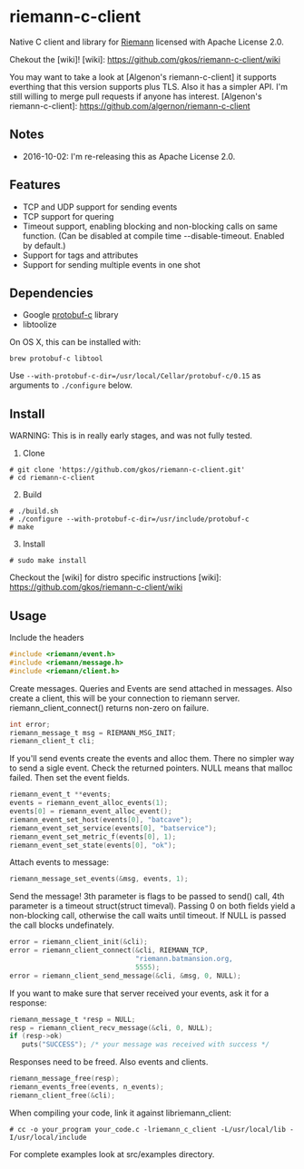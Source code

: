 # riemann-c-client

Native C client and library for [Riemann] licensed with Apache License 2.0.

[Riemann]: http://riemann.io
 
Chekout the [wiki]!
[wiki]: https://github.com/gkos/riemann-c-client/wiki

You may want to take a look at [Algenon's riemann-c-client] it supports
everthing that this version supports plus TLS. Also it has a simpler API.
I'm still willing to merge pull requests if anyone has interest.
[Algenon's riemann-c-client]: https://github.com/algernon/riemann-c-client 

## Notes

- 2016-10-02: I'm re-releasing this as Apache License 2.0.

## Features

- TCP and UDP support for sending events
- TCP support for quering
- Timeout support, enabling blocking and non-blocking calls on same
  function. (Can be disabled at compile time
  --disable-timeout. Enabled by default.)
- Support for tags and attributes
- Support for sending multiple events in one shot

## Dependencies

- Google [protobuf-c] library
- libtoolize

On OS X, this can be installed with:

    brew protobuf-c libtool

Use `--with-protobuf-c-dir=/usr/local/Cellar/protobuf-c/0.15`
as arguments to `./configure` below.

[protobuf-c]: http://code.google.com/p/protobuf-c/

## Install

WARNING: This is in really early stages, and was not fully tested.

1. Clone

```
# git clone 'https://github.com/gkos/riemann-c-client.git'
# cd riemann-c-client
```

2. Build

```
# ./build.sh
# ./configure --with-protobuf-c-dir=/usr/include/protobuf-c
# make
```

3. Install

```
# sudo make install
```

Checkout the [wiki] for distro specific instructions
[wiki]: https://github.com/gkos/riemann-c-client/wiki   

## Usage

Include the headers
```C
#include <riemann/event.h>
#include <riemann/message.h>
#include <riemann/client.h>
```

Create messages. Queries and Events are send attached in messages.
Also create a client, this will be your connection to riemann
server. riemann_client_connect() returns non-zero on failure.

```C
int error;
riemann_message_t msg = RIEMANN_MSG_INIT;
riemann_client_t cli;
```

If you'll send events create the events and alloc them. There no
simpler way to send a sigle event. Check the returned pointers. NULL
means that malloc failed. Then set the event fields.

```C
riemann_event_t **events;
events = riemann_event_alloc_events(1);
events[0] = riemann_event_alloc_event();
riemann_event_set_host(events[0], "batcave");
riemann_event_set_service(events[0], "batservice");
riemann_event_set_metric_f(events[0], 1);
riemann_event_set_state(events[0], "ok");
```

Attach events to message:

```C
riemann_message_set_events(&msg, events, 1);
```

Send the message! 3th parameter is flags to be passed to send() call,
4th parameter is a timeout struct(struct timeval). Passing 0 on both
fields yield a non-blocking call, otherwise the call waits until
timeout. If NULL is passed the call blocks undefinately.

```C
error = riemann_client_init(&cli);
error = riemann_client_connect(&cli, RIEMANN_TCP,
                               "riemann.batmansion.org, 
                               5555);
error = riemann_client_send_message(&cli, &msg, 0, NULL);
```

If you want to make sure that server received your events, ask it for
a response:

```C
riemann_message_t *resp = NULL;
resp = riemann_client_recv_message(&cli, 0, NULL);
if (resp->ok)
   puts("SUCCESS"); /* your message was received with success */
```

Responses need to be freed. Also events and clients.

```C
riemann_message_free(resp);
riemann_events_free(events, n_events);
riemann_client_free(&cli);
```

When compiling your code, link it against libriemann_client:

```
# cc -o your_program your_code.c -lriemann_c_client -L/usr/local/lib -I/usr/local/include
```


For complete examples look at src/examples directory.
